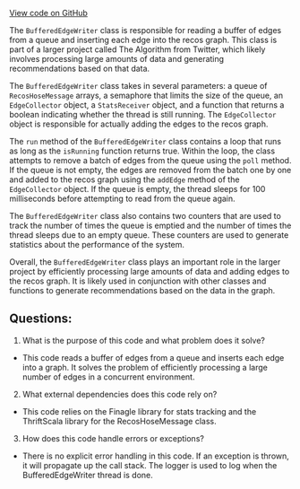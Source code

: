 [View code on GitHub](https://github.com/misbahsy/the-algorithm/src/scala/com/twitter/recos/hose/common/BufferedEdgeWriter.scala)

The `BufferedEdgeWriter` class is responsible for reading a buffer of edges from a queue and inserting each edge into the recos graph. This class is part of a larger project called The Algorithm from Twitter, which likely involves processing large amounts of data and generating recommendations based on that data.

The `BufferedEdgeWriter` class takes in several parameters: a queue of `RecosHoseMessage` arrays, a semaphore that limits the size of the queue, an `EdgeCollector` object, a `StatsReceiver` object, and a function that returns a boolean indicating whether the thread is still running. The `EdgeCollector` object is responsible for actually adding the edges to the recos graph.

The `run` method of the `BufferedEdgeWriter` class contains a loop that runs as long as the `isRunning` function returns true. Within the loop, the class attempts to remove a batch of edges from the queue using the `poll` method. If the queue is not empty, the edges are removed from the batch one by one and added to the recos graph using the `addEdge` method of the `EdgeCollector` object. If the queue is empty, the thread sleeps for 100 milliseconds before attempting to read from the queue again.

The `BufferedEdgeWriter` class also contains two counters that are used to track the number of times the queue is emptied and the number of times the thread sleeps due to an empty queue. These counters are used to generate statistics about the performance of the system.

Overall, the `BufferedEdgeWriter` class plays an important role in the larger project by efficiently processing large amounts of data and adding edges to the recos graph. It is likely used in conjunction with other classes and functions to generate recommendations based on the data in the graph.
## Questions: 
 1. What is the purpose of this code and what problem does it solve?
- This code reads a buffer of edges from a queue and inserts each edge into a graph. It solves the problem of efficiently processing a large number of edges in a concurrent environment.

2. What external dependencies does this code rely on?
- This code relies on the Finagle library for stats tracking and the ThriftScala library for the RecosHoseMessage class.

3. How does this code handle errors or exceptions?
- There is no explicit error handling in this code. If an exception is thrown, it will propagate up the call stack. The logger is used to log when the BufferedEdgeWriter thread is done.